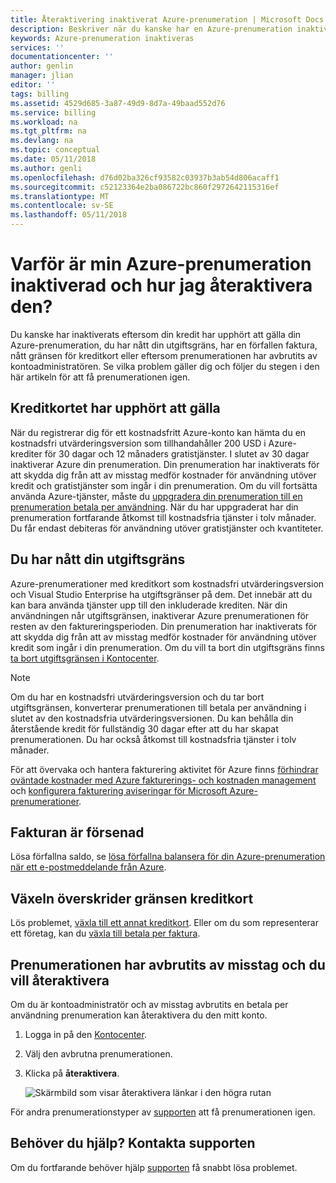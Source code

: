 ```yaml
---
title: Återaktivering inaktiverat Azure-prenumeration | Microsoft Docs
description: Beskriver när du kanske har en Azure-prenumeration inaktiveras och hur du återaktivera den.
keywords: Azure-prenumeration inaktiveras
services: ''
documentationcenter: ''
author: genlin
manager: jlian
editor: ''
tags: billing
ms.assetid: 4529d685-3a87-49d9-8d7a-49baad552d76
ms.service: billing
ms.workload: na
ms.tgt_pltfrm: na
ms.devlang: na
ms.topic: conceptual
ms.date: 05/11/2018
ms.author: genli
ms.openlocfilehash: d76d02ba326cf93582c03937b3ab54d806acaff1
ms.sourcegitcommit: c52123364e2ba086722bc860f2972642115316ef
ms.translationtype: MT
ms.contentlocale: sv-SE
ms.lasthandoff: 05/11/2018
---
```

# <a name="why-is-my-azure-subscription-disabled-and-how-do-i-reactivate-it"></a>Varför är min Azure-prenumeration inaktiverad och hur jag återaktivera den?

Du kanske har inaktiverats eftersom din kredit har upphört att gälla din Azure-prenumeration, du har nått din utgiftsgräns, har en förfallen faktura, nått gränsen för kreditkort eller eftersom prenumerationen har avbrutits av kontoadministratören. Se vilka problem gäller dig och följer du stegen i den här artikeln för att få prenumerationen igen.

## <a name="your-credit-is-expired"></a>Kreditkortet har upphört att gälla

När du registrerar dig för ett kostnadsfritt Azure-konto kan hämta du en kostnadsfri utvärderingsversion som tillhandahåller 200 USD i Azure-krediter för 30 dagar och 12 månaders gratistjänster. I slutet av 30 dagar inaktiverar Azure din prenumeration. Din prenumeration har inaktiverats för att skydda dig från att av misstag medför kostnader för användning utöver kredit och gratistjänster som ingår i din prenumeration. Om du vill fortsätta använda Azure-tjänster, måste du [uppgradera din prenumeration till en prenumeration betala per användning](billing-upgrade-azure-subscription.md). När du har uppgraderat har din prenumeration fortfarande åtkomst till kostnadsfria tjänster i tolv månader. Du får endast debiteras för användning utöver gratistjänster och kvantiteter.

## <a name="you-reached-your-spending-limit"></a>Du har nått din utgiftsgräns

Azure-prenumerationer med kreditkort som kostnadsfri utvärderingsversion och Visual Studio Enterprise ha utgiftsgränser på dem. Det innebär att du kan bara använda tjänster upp till den inkluderade krediten. När din användningen når utgiftsgränsen, inaktiverar Azure prenumerationen för resten av den faktureringsperioden. Din prenumeration har inaktiverats för att skydda dig från att av misstag medför kostnader för användning utöver kredit som ingår i din prenumeration. Om du vill ta bort din utgiftsgräns finns [ta bort utgiftsgränsen i Kontocenter](billing-spending-limit.md#remove).

> [!NOTE] 
> Om du har en kostnadsfri utvärderingsversion och du tar bort utgiftsgränsen, konverterar prenumerationen till betala per användning i slutet av den kostnadsfria utvärderingsversionen. Du kan behålla din återstående kredit för fullständig 30 dagar efter att du har skapat prenumerationen. Du har också åtkomst till kostnadsfria tjänster i tolv månader.

För att övervaka och hantera fakturering aktivitet för Azure finns [förhindrar oväntade kostnader med Azure fakturerings- och kostnaden management](billing-getting-started.md) och [konfigurera fakturering aviseringar för Microsoft Azure-prenumerationer](billing-set-up-alerts.md).


## <a name="your-bill-is-past-due"></a>Fakturan är försenad

Lösa förfallna saldo, se [lösa förfallna balansera för din Azure-prenumeration när ett e-postmeddelande från Azure](billing-azure-subscription-past-due-balance.md).

## <a name="the-bill-exceeds-your-credit-card-limit"></a>Växeln överskrider gränsen kreditkort

Lös problemet, [växla till ett annat kreditkort](billing-how-to-change-credit-card.md). Eller om du som representerar ett företag, kan du [växla till betala per faktura](billing-how-to-pay-by-invoice.md).

## <a name="the-subscription-was-accidentally-canceled-and-you-want-to-reactivate"></a>Prenumerationen har avbrutits av misstag och du vill återaktivera

Om du är kontoadministratör och av misstag avbrutits en betala per användning prenumeration kan återaktivera du den mitt konto.

1. Logga in på den [Kontocenter](https://account.windowsazure.com/Subscriptions).
1. Välj den avbrutna prenumerationen.
1. Klicka på **återaktivera**.

    ![Skärmbild som visar återaktivera länkar i den högra rutan](./media/billing-how-to-cancel-azure-subscription/reactivate-sub.png)

För andra prenumerationstyper av [supporten](https://portal.azure.com/?#blade/Microsoft_Azure_Support/HelpAndSupportBlade) att få prenumerationen igen.

## <a name="need-help-contact-support"></a>Behöver du hjälp? Kontakta supporten

Om du fortfarande behöver hjälp [supporten](https://portal.azure.com/?#blade/Microsoft_Azure_Support/HelpAndSupportBlade) få snabbt lösa problemet.
